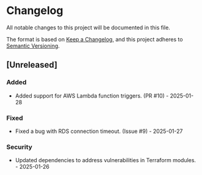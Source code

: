 # Changelog

All notable changes to this project will be documented in this file.

The format is based on [Keep a Changelog](https://keepachangelog.com/),
and this project adheres to [Semantic Versioning](https://semver.org/).

## [Unreleased]
### Added
- Added support for AWS Lambda function triggers. (PR #10) - 2025-01-28

### Fixed
- Fixed a bug with RDS connection timeout. (Issue #9) - 2025-01-27

### Security
- Updated dependencies to address vulnerabilities in Terraform modules. - 2025-01-26
